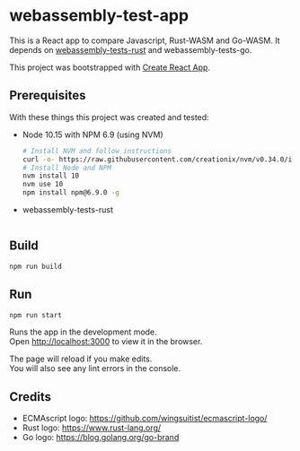 # webassembly-test-app

This is a React app to compare Javascript, Rust-WASM and Go-WASM. It depends on [webassembly-tests-rust](https://github.com/ponchofiesta/webassembly-tests-rust) and webassembly-tests-go. 

This project was bootstrapped with [Create React App](https://github.com/facebook/create-react-app).

## Prerequisites

With these things this project was created and tested:

- Node 10.15 with NPM 6.9 (using NVM)
  ```bash
  # Install NVM and follow instructions
  curl -o- https://raw.githubusercontent.com/creationix/nvm/v0.34.0/install.sh | bash
  # Install Node and NPM
  nvm install 10
  nvm use 10
  npm install npm@6.9.0 -g
  ```
- webassembly-tests-rust
  ```bash
  
  ```

## Build

```bash
npm run build
```

## Run

```bash
npm run start
```

Runs the app in the development mode.<br>
Open [http://localhost:3000](http://localhost:3000) to view it in the browser.

The page will reload if you make edits.<br>
You will also see any lint errors in the console.

## Credits

- ECMAscript logo: https://github.com/wingsuitist/ecmascript-logo/
- Rust logo: https://www.rust-lang.org/
- Go logo: https://blog.golang.org/go-brand
